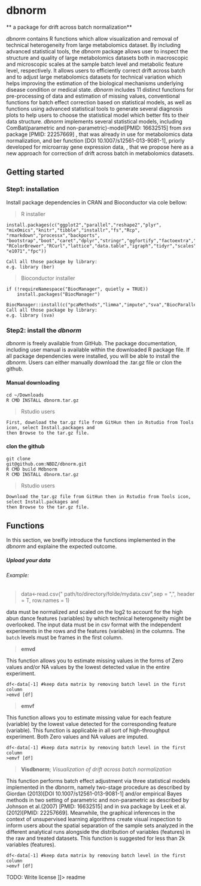 # dbnorm
** a package for drift across batch normalization**




*dbnorm* contains R functions which allow visualization and 
removal of technical heterogeneity from large metabolomics dataset. By including advanced statistical tools, the *dbnorm* package allows user to inspect the structure and quality of large metabolomics datasets both in macroscopic and microscopic scales at the sample batch level and metabolic feature level, respectively.
It allows users to efficiently correct drift across batch and to adjust large metabolomics datasets for technical variation which helps improving the estimation of the biological mechanisms underlying disease condition or medical state.
*dbnorm* includes 11 distinct functions for pre-processing of data and estimation of missing values, 
conventional functions for batch effect correction based on statistical models, as well as functions using advanced statistical 
tools to generate several diagnosis plots to help users to choose the statistical model which better fits to their data 
structure. *dbnorm* implements several statistical models, including ComBat(parametric and non-parametric)-model[PMID: 16632515]  from *svs* package [PMID: 22257669]
, that was already in use for metabolomics data normalization, and ber function [DOI 10.1007/s12561-013-9081-1], priorly developed for microarray gene expression data,
, that we propose here as a new approach for correction of drift across batch in metabolomics datasets. 

## Getting started
### Step1: installation
Install package dependencies in CRAN and Bioconductor via cole bellow:

> R installer
```
install.packages(c("ggplot2","parallel","reshape2","plyr",
"mixOmics","knitr","tibble","installr","fs","Rcp", "rmarkdown","processx","backports",
"bootstrap","boot","caret","dplyr","stringr","ggfortify","factoextra","NormalizeMets","MASS","ber",
"RColorBrewer","RCurl","lattice","data.table","igraph","tidyr","scales",
"e1071","fpc"))

Call all those package by library:
e.g. library (ber)
```
> Bioconductor installer
```
if (!requireNamespace("BiocManager", quietly = TRUE))
    install.packages("BiocManager")

BiocManager::install(c("pcaMethods","limma","impute","sva","BiocParallel","genefilter","Biobase"))
Call all those package by library:
e.g. library (sva)

```
### Step2: install the *dbnorm*
*dbnorm* is freely available from GitHub. 
The package documentation, including  user manual is available within the downloaded R package file. 
If all package dependencies were installed, you will be able to install the *dbnorm*. Users can either manually download the .tar.gz file or clon the github.

#### Manual downloading
```
cd ~/Downloads
R CMD INSTALL dbnorm.tar.gz
```
> Rstudio users
```
First, download the tar.gz file from GitHun then in Rstudio from Tools icon, select Install.packages and 
then Browse to the tar.gz file.
```
#### clon the github
```
git clone 
git@github.com:NBDZ/dbnorm.git
R CMD build Mdbnorm
R CMD INSTALL dbnorm.tar.gz
```
> Rstudio users
```
Download the tar.gz file from GitHun then in Rstudio from Tools icon, select Install.packages and 
then Browse to the tar.gz file.
```
## Functions
In this section, we breifly introduce the functions implemented in the *dbnorm* and explaine the expected outcome. 
##### *Upload your data*
###### Example:
> data<-read.csv(" path/to/directory/folde/mydata.csv",sep = ",", header = T, row.names = 1)

data must be normalized and scaled on the log2 to account for the high abun dance features (variables) by which technical heterogeneity might be overlooked. The input data must be in csv format with the independent experiments in the rows and the features (variables) in the columns. The `batch` levels must be frames in the first column. 


>**emvd**

This function allows you to estimate missing values in the forms of Zero values and/or NA values by the lowest detected value in the entire experiment.

```
df<-data[-1] #keep data matrix by removing batch level in the first column
>emvd [df]
```
>**emvf**

This function allows you to estimate missing value for each feature (variable) by the lowest
value detected for the corresponding feature (variable). This function is applicable in all sort of high-throughput experiment. Both Zero values and NA values are imputed.

```
df<-data[-1] #keep data matrix by removing batch level in the first column
>emvf [df]
```
>**Visdbnorm**; 
*Visualization of drift across batch normalization*

This function performs batch effect adjustment via three statistical models implemented in the
dbnorm, namely two-stage procedure as described by Giordan (2013)[DOI 10.1007/s12561-013-9081-1]
and/or empirical Bayes methods in two setting of parametric and non-parametric as described by
Johnson et al.(2007) [PMID: 16632515] and in sva package by Leek et al.(2012)[PMID: 22257669]. Meanwhile, the graphical inferences
in the context of unsupervised learning algorithms create visual inspection to inform users about
the spatial separation of the sample sets analyzed in the different analytical runs alongside the distribution
of variables (features) in the raw and treated datasets. This function is suggested for less
than 2k variables (features).


```
df<-data[-1] #keep data matrix by removing batch level in the first column
>emvf [df]
```




TODO: Write license
]]></content>
  <tabTrigger>readme</tabTrigger>
</snippet>

